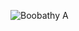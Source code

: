 ![Boobathy A](https://user-images.githubusercontent.com/74816597/187693079-58b0be83-f7ef-4421-8014-938848532298.png)
